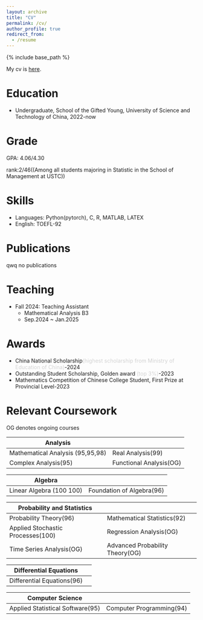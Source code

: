 ```yaml
---
layout: archive
title: "CV"
permalink: /cv/
author_profile: true
redirect_from:
  - /resume
---
```


{% include base_path %}

My cv is [here](../Dongrun_Wu_CV.pdf).

Education
======
* Undergraduate, School of the Gifted Young, University of Science and Technology of China, 2022-now


Grade
=====
GPA: 4.06/4.30

rank:2/46((Among all students majoring in Statistic in the School of Management at USTC))


Skills
======
* Languages: Python(pytorch), C, R, MATLAB, LATEX
* English: TOEFL-92


Publications
======
qwq no publications
  

Teaching
======
* Fall 2024: Teaching Assistant
  * Mathematical Analysis B3
  * Sep.2024 ~ Jan.2025
  
Awards
======
- China National Scholarship<span style="color: lightgray;">(highest scholarship from Ministry of Education of China)</span>-2024
- Outstanding Student Scholarship, Golden award <span style="color: lightgray;">(top 3%)</span>-2023
- Mathematics Competition of Chinese College Student, First Prize at Provincial Level-2023

Relevant Coursework
======
OG denotes ongoing courses

|Analysis | | 
|--------|--------|
| Mathematical Analysis (95,95,98)  | Real Analysis(99)  |
| Complex Analysis(95) | Functional Analysis(OG)  |

|Algebra | | 
|--------|--------|
| Linear Algebra (100 100)| Foundation of Algebra(96)  |

|Probability and Statistics | | 
|--------|--------|
| Probability Theory(96)| Mathematical Statistics(92)|
|Applied Stochastic Processes(100)|Regression Analysis(OG)|
|Time Series Analysis(OG)|Advanced Probability Theory(OG)|

|Differential Equations||
|-------|-------|
|Differential Equations(96)||

|Computer Science||
|-----|------|
|Applied Statistical Software(95)|Computer Programming(94)|


